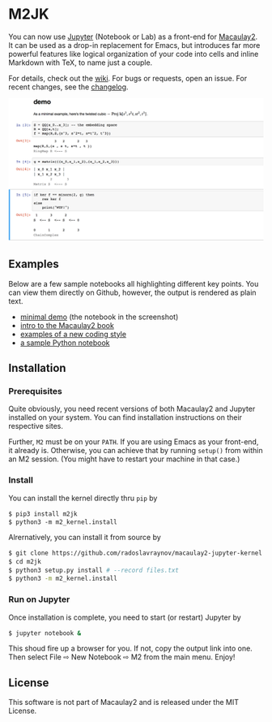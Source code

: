 # M2JK

You can now use [Jupyter](http://www.jupyter.org) (Notebook or Lab) as a front-end for [Macaulay2](http://faculty.math.illinois.edu/Macaulay2/).
It can be used as a drop-in replacement for Emacs,
but introduces far more powerful features like
logical organization of your code into cells and inline Markdown with TeX,
to name just a couple.

For details, check out the [wiki](../../wiki).
For bugs or requests, open an issue.
For recent changes, see the [changelog](CHANGELOG.md).

![](/demo/screenshot.png?raw=true)

## Examples

Below are a few sample notebooks all highlighting different key points.
You can view them directly on Github,
however, the output is rendered as plain text.

* [minimal demo](demo/minimal.ipynb) (the notebook in the screenshot)
* [intro to the Macaulay2 book](demo/p1m2book.ipynb)
* [examples of a new coding style](demo/newstyle.ipynb)
* [a sample Python notebook](demo/demo-python.ipynb)

## Installation

### Prerequisites

Quite obviously, you need recent versions of both Macaulay2 and Jupyter installed on your system.
You can find installation instructions on their respective sites.

Further, `M2` must be on your `PATH`.
If you are using Emacs as your front-end, it already is.
Otherwise, you can achieve that by running `setup()` from within an M2 session.
(You might have to restart your machine in that case.)

### Install

You can install the kernel directly thru `pip` by

```
$ pip3 install m2jk
$ python3 -m m2_kernel.install
```

Alrernatively, you can install it from source by

```bash
$ git clone https://github.com/radoslavraynov/macaulay2-jupyter-kernel.git m2jk
$ cd m2jk
$ python3 setup.py install # --record files.txt
$ python3 -m m2_kernel.install
```

### Run on Jupyter

Once installation is complete, you need to start (or restart) Jupyter by

```bash
$ jupyter notebook &
```

This shoud fire up a browser for you. If not, copy the output link into one.
Then select File ⇨ New Notebook ⇨ M2 from the main menu.
Enjoy!

## License

This software is not part of Macaulay2 and is released under the MIT License.
